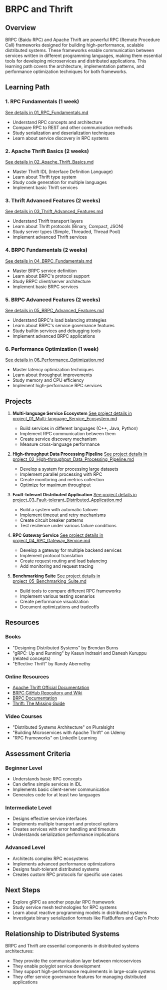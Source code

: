 # BRPC and Thrift

## Overview
BRPC (Baidu RPC) and Apache Thrift are powerful RPC (Remote Procedure Call) frameworks designed for building high-performance, scalable distributed systems. These frameworks enable communication between services written in different programming languages, making them essential tools for developing microservices and distributed applications. This learning path covers the architecture, implementation patterns, and performance optimization techniques for both frameworks.

## Learning Path

### 1. RPC Fundamentals (1 week)
[See details in 01_RPC_Fundamentals.md](06_BRPC_Thrift/01_RPC_Fundamentals.md)
- Understand RPC concepts and architecture
- Compare RPC to REST and other communication methods
- Study serialization and deserialization techniques
- Learn about service discovery in RPC systems

### 2. Apache Thrift Basics (2 weeks)
[See details in 02_Apache_Thrift_Basics.md](06_BRPC_Thrift/02_Apache_Thrift_Basics.md)
- Master Thrift IDL (Interface Definition Language)
- Learn about Thrift type system
- Study code generation for multiple languages
- Implement basic Thrift services

### 3. Thrift Advanced Features (2 weeks)
[See details in 03_Thrift_Advanced_Features.md](06_BRPC_Thrift/03_Thrift_Advanced_Features.md)
- Understand Thrift transport layers
- Learn about Thrift protocols (Binary, Compact, JSON)
- Study server types (Simple, Threaded, Thread Pool)
- Implement advanced Thrift services

### 4. BRPC Fundamentals (2 weeks)
[See details in 04_BRPC_Fundamentals.md](06_BRPC_Thrift/04_BRPC_Fundamentals.md)
- Master BRPC service definition
- Learn about BRPC's protocol support
- Study BRPC client/server architecture
- Implement basic BRPC services

### 5. BRPC Advanced Features (2 weeks)
[See details in 05_BRPC_Advanced_Features.md](06_BRPC_Thrift/05_BRPC_Advanced_Features.md)
- Understand BRPC's load balancing strategies
- Learn about BRPC's service governance features
- Study builtin services and debugging tools
- Implement advanced BRPC applications

### 6. Performance Optimization (1 week)
[See details in 06_Performance_Optimization.md](06_BRPC_Thrift/06_Performance_Optimization.md)
- Master latency optimization techniques
- Learn about throughput improvements
- Study memory and CPU efficiency
- Implement high-performance RPC services

## Projects

1. **Multi-language Service Ecosystem**
   [See project details in project_01_Multi-language_Service_Ecosystem.md](06_BRPC_Thrift/project_01_Multi-language_Service_Ecosystem.md)
   - Build services in different languages (C++, Java, Python)
   - Implement RPC communication between them
   - Create service discovery mechanism
   - Measure cross-language performance

2. **High-throughput Data Processing Pipeline**
   [See project details in project_02_High-throughput_Data_Processing_Pipeline.md](06_BRPC_Thrift/project_02_High-throughput_Data_Processing_Pipeline.md)
   - Develop a system for processing large datasets
   - Implement parallel processing with RPC
   - Create monitoring and metrics collection
   - Optimize for maximum throughput

3. **Fault-tolerant Distributed Application**
   [See project details in project_03_Fault-tolerant_Distributed_Application.md](06_BRPC_Thrift/project_03_Fault-tolerant_Distributed_Application.md)
   - Build a system with automatic failover
   - Implement timeout and retry mechanisms
   - Create circuit breaker patterns
   - Test resilience under various failure conditions

4. **RPC Gateway Service**
   [See project details in project_04_RPC_Gateway_Service.md](06_BRPC_Thrift/project_04_RPC_Gateway_Service.md)
   - Develop a gateway for multiple backend services
   - Implement protocol translation
   - Create request routing and load balancing
   - Add monitoring and request tracing

5. **Benchmarking Suite**
   [See project details in project_05_Benchmarking_Suite.md](06_BRPC_Thrift/project_05_Benchmarking_Suite.md)
   - Build tools to compare different RPC frameworks
   - Implement various testing scenarios
   - Create performance visualization
   - Document optimizations and tradeoffs

## Resources

### Books
- "Designing Distributed Systems" by Brendan Burns
- "gRPC: Up and Running" by Kasun Indrasiri and Danesh Kuruppu (related concepts)
- "Effective Thrift" by Randy Abernethy

### Online Resources
- [Apache Thrift Official Documentation](https://thrift.apache.org/docs/)
- [BRPC GitHub Repository and Wiki](https://github.com/apache/incubator-brpc)
- [BRPC Documentation](https://brpc.apache.org/)
- [Thrift: The Missing Guide](http://diwakergupta.github.io/thrift-missing-guide/)

### Video Courses
- "Distributed Systems Architecture" on Pluralsight
- "Building Microservices with Apache Thrift" on Udemy
- "RPC Frameworks" on LinkedIn Learning

## Assessment Criteria

### Beginner Level
- Understands basic RPC concepts
- Can define simple services in IDL
- Implements basic client-server communication
- Generates code for at least two languages

### Intermediate Level
- Designs effective service interfaces
- Implements multiple transport and protocol options
- Creates services with error handling and timeouts
- Understands serialization performance implications

### Advanced Level
- Architects complex RPC ecosystems
- Implements advanced performance optimizations
- Designs fault-tolerant distributed systems
- Creates custom RPC protocols for specific use cases

## Next Steps
- Explore gRPC as another popular RPC framework
- Study service mesh technologies for RPC systems
- Learn about reactive programming models in distributed systems
- Investigate binary serialization formats like FlatBuffers and Cap'n Proto

## Relationship to Distributed Systems

BRPC and Thrift are essential components in distributed systems architectures:
- They provide the communication layer between microservices
- They enable polyglot service development
- They support high-performance requirements in large-scale systems
- They offer service governance features for managing distributed applications
